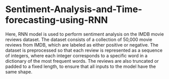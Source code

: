 # Sentiment-Analysis-and-Time-forecasting-using-RNN
Here, RNN model is used to perform sentiment analysis on the IMDB movie reviews dataset. The dataset
consists of a collection of 50,000 movie reviews from IMDB, which are labeled as either positive or
negative. The dataset is preprocessed so that each review is represented as a sequence of integers, where
each integer corresponds to a specific word in a dictionary of the most frequent words. The reviews are
also truncated or padded to a fixed length, to ensure that all inputs to the model have the same shape.
